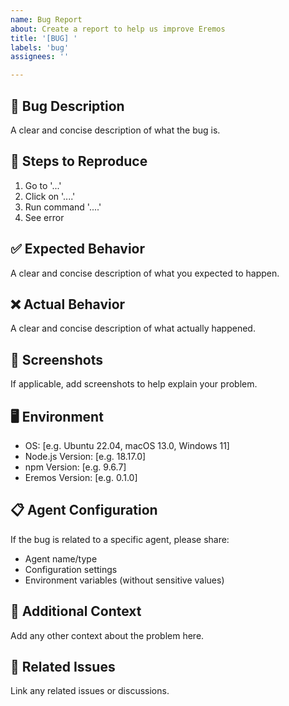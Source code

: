 ```yaml
---
name: Bug Report
about: Create a report to help us improve Eremos
title: '[BUG] '
labels: 'bug'
assignees: ''

---
```


## 🐛 Bug Description
A clear and concise description of what the bug is.

## 🔄 Steps to Reproduce
1. Go to '...'
2. Click on '....'
3. Run command '....'
4. See error

## ✅ Expected Behavior
A clear and concise description of what you expected to happen.

## ❌ Actual Behavior
A clear and concise description of what actually happened.

## 📸 Screenshots
If applicable, add screenshots to help explain your problem.

## 🖥️ Environment
- OS: [e.g. Ubuntu 22.04, macOS 13.0, Windows 11]
- Node.js Version: [e.g. 18.17.0]
- npm Version: [e.g. 9.6.7]
- Eremos Version: [e.g. 0.1.0]

## 📋 Agent Configuration
If the bug is related to a specific agent, please share:
- Agent name/type
- Configuration settings
- Environment variables (without sensitive values)

## 📝 Additional Context
Add any other context about the problem here.

## 🔗 Related Issues
Link any related issues or discussions.
